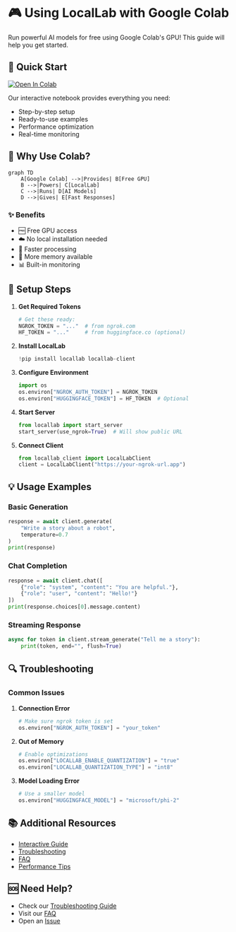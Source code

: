 # 🎮 Using LocalLab with Google Colab

Run powerful AI models for free using Google Colab's GPU! This guide will help you get started.

## 🚀 Quick Start

[![Open In Colab](https://colab.research.google.com/assets/colab-badge.svg)](https://colab.research.google.com/github/UtkarshTheDev/LocalLab/blob/main/docs/colab/locallab_colab_guide.ipynb)

Our interactive notebook provides everything you need:
- Step-by-step setup
- Ready-to-use examples
- Performance optimization
- Real-time monitoring

## 🎯 Why Use Colab?

```mermaid
graph TD
    A[Google Colab] -->|Provides| B[Free GPU]
    B -->|Powers| C[LocalLab]
    C -->|Runs| D[AI Models]
    D -->|Gives| E[Fast Responses]
```

### ✨ Benefits
- 🆓 Free GPU access
- ☁️ No local installation needed
- 🚀 Faster processing
- 💾 More memory available
- 📊 Built-in monitoring

## 🔧 Setup Steps

1. **Get Required Tokens**
   ```python
   # Get these ready:
   NGROK_TOKEN = "..."  # from ngrok.com
   HF_TOKEN = "..."     # from huggingface.co (optional)
   ```

2. **Install LocalLab**
   ```python
   !pip install locallab locallab-client
   ```

3. **Configure Environment**
   ```python
   import os
   os.environ["NGROK_AUTH_TOKEN"] = NGROK_TOKEN
   os.environ["HUGGINGFACE_TOKEN"] = HF_TOKEN  # Optional
   ```

4. **Start Server**
   ```python
   from locallab import start_server
   start_server(use_ngrok=True)  # Will show public URL
   ```

5. **Connect Client**
   ```python
   from locallab_client import LocalLabClient
   client = LocalLabClient("https://your-ngrok-url.app")
   ```

## 💡 Usage Examples

### Basic Generation
```python
response = await client.generate(
    "Write a story about a robot",
    temperature=0.7
)
print(response)
```

### Chat Completion
```python
response = await client.chat([
    {"role": "system", "content": "You are helpful."},
    {"role": "user", "content": "Hello!"}
])
print(response.choices[0].message.content)
```

### Streaming Response
```python
async for token in client.stream_generate("Tell me a story"):
    print(token, end="", flush=True)
```

## 🔍 Troubleshooting

### Common Issues

1. **Connection Error**
   ```python
   # Make sure ngrok token is set
   os.environ["NGROK_AUTH_TOKEN"] = "your_token"
   ```

2. **Out of Memory**
   ```python
   # Enable optimizations
   os.environ["LOCALLAB_ENABLE_QUANTIZATION"] = "true"
   os.environ["LOCALLAB_QUANTIZATION_TYPE"] = "int8"
   ```

3. **Model Loading Error**
   ```python
   # Use a smaller model
   os.environ["HUGGINGFACE_MODEL"] = "microsoft/phi-2"
   ```

## 📚 Additional Resources

- [Interactive Guide](./locallab_colab_guide.ipynb)
- [Troubleshooting](./troubleshooting.md)
- [FAQ](./faq.md)
- [Performance Tips](../features/performance.md)

## 🆘 Need Help?

- Check our [Troubleshooting Guide](./troubleshooting.md)
- Visit our [FAQ](./faq.md)
- Open an [Issue](https://github.com/UtkarshTheDev/LocalLab/issues)
